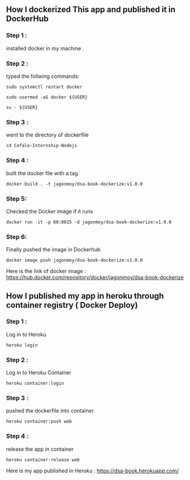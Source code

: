 ##  How I dockerized This app and published it in DockerHub 


### Step 1 :

installed docker in my machine . 

### Step 2 :
typed the follwing commands:

    sudo systemctl restart docker

    sudo usermod -aG docker ${USER}

    su - ${USER}

### Step 3 :
went to the directory of dockerfile
    
    cd Cefalo-Internship-Nodejs

### Step 4 :
built the docker file with a tag
    
    docker build . -t jagonmoy/dsa-book-dockerize:v1.0.0

### Step 5:
Checked the Docker image if it runs
    
    docker run -it -p 60:8015 -d jagonmoy/dsa-book-dockerize:v1.0.0

### Step 6:
Finally pushed the image in Dockerhub

    docker image push jagonmoy/dsa-book-dockerize:v1.0.0
   

Here is the link of docker image : https://hub.docker.com/repository/docker/jagonmoy/dsa-book-dockerize

##  How I published my app in heroku through container registry ( Docker Deploy)

### Step 1 :

Log in to Heroku
  
    heroku login

### Step 2 :
Log in to Heroku Container
    
    heroku container:login

### Step 3 :
pushed the dockerfile into container
    
    heroku container:push web

### Step 4 :
release the app in container 

    heroku container:release web

Here is my app published in Heroku : https://dsa-book.herokuapp.com/